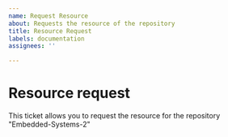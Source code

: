 ```yaml
---
name: Request Resource
about: Requests the resource of the repository
title: Resource Request
labels: documentation
assignees: ''

---
```


# Resource request 
This ticket allows you to request the resource for the repository "Embedded-Systems-2"

